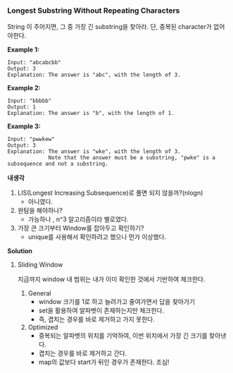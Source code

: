### Longest Substring Without Repeating Characters

String 이 주어지면, 그 중 가장 긴 substring을 찾아라. 단, 중복된 character가 없어야한다.

**Example 1:**

```
Input: "abcabcbb"
Output: 3 
Explanation: The answer is "abc", with the length of 3. 
```

**Example 2:**

```
Input: "bbbbb"
Output: 1
Explanation: The answer is "b", with the length of 1.
```

**Example 3:**

```
Input: "pwwkew"
Output: 3
Explanation: The answer is "wke", with the length of 3. 
             Note that the answer must be a substring, "pwke" is a subsequence and not a substring.
```



**내생각**

1. LIS(Longest Increasing Subsequence)로 풀면 되지 않을까?(nlogn)
   - 아니였다.
2. 완탐을 해야하나?
   - 가능하나 , n^3 알고리즘이라 별로였다.
3. 가장 큰 크기부터 Window를 잡아두고 확인하기?
   - unique를 사용해서 확인하려고 했으나 먼가 이상했다.



**Solution**

1. Sliding Window

   지금까지 window 내 범위는 내가 이미 확인한 것에서 기반하여 체크한다.

   1. General
      - window 크기를 1로 하고 늘려가고 줄여가면서 답을 찾아가기
      - set을 활용하여 알파벳이 존재하는지만 체크한다.
      - 즉, 겹치는 경우를 바로 제거하고 가지 못한다.
   2. Optimized
      - 중복되는 알파벳의 위치를 기억하여, 이번 위치에서 가장 긴 크기를 찾아낸다.
      - 겹치는 경우를 바로 제거하고 간다.
      - map의 값보다 start가 뒤인 경우가 존재한다. 조심!

 



